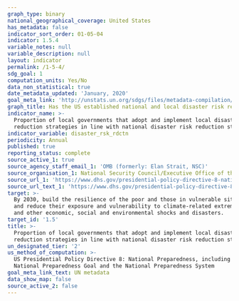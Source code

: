 ```yaml
---
graph_type: binary
national_geographical_coverage: United States
has_metadata: false
indicator_sort_order: 01-05-04
indicator: 1.5.4
variable_notes: null
variable_description: null
layout: indicator
permalink: /1-5-4/
sdg_goal: 1
computation_units: Yes/No
data_non_statistical: true
date_metadata_updated: 'January, 2020'
goal_meta_link: 'http://unstats.un.org/sdgs/files/metadata-compilation/Metadata-Goal-1.pdf'
graph_title: Has the US established national and local disaster risk reduction strategies?
indicator_name: >-
  Proportion of local governments that adopt and implement local disaster risk
  reduction strategies in line with national disaster risk reduction strategies
indicator_variable: disaster_rsk_rdctn
periodicity: Annual
published: true
reporting_status: complete
source_active_1: true
source_agency_staff_email_1: 'OMB (formerly: Elan Strait, NSC)'
source_organisation_1: National Security Council/Executive Office of the President
source_url_1: 'https://www.dhs.gov/presidential-policy-directive-8-national-preparedness'
source_url_text_1: 'https://www.dhs.gov/presidential-policy-directive-8-national-preparedness'
target: >-
  By 2030, build the resilience of the poor and those in vulnerable situations
  and reduce their exposure and vulnerability to climate-related extreme events
  and other economic, social and environmental shocks and disasters.
target_id: '1.5'
title: >-
  Proportion of local governments that adopt and implement local disaster risk
  reduction strategies in line with national disaster risk reduction strategies
un_designated_tier: '2'
us_method_of_computation: >-
  US Presidential Policy Directive 8: National Preparedness, including the
  National Preparedness Goal and the National Preparedness System
goal_meta_link_text: UN metadata
data_show_map: false
source_active_2: false
---
```

